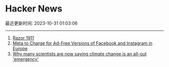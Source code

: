 # Hacker News

最近更新时间: 2023-10-31 01:03:06

--- 
1. [Razor 1911](https://en.wikipedia.org/wiki/Razor_1911) 
2. [Meta to Charge for Ad-Free Versions of Facebook and Instagram in Europe](https://www.nytimes.com/2023/10/30/technology/facebook-meta-subscription-europe.html) 
3. [Why many scientists are now saying climate change is an all-out 'emergency'](https://www.washingtonpost.com/climate-environment/2023/10/30/climate-emergency-scientists-declaration/) 
